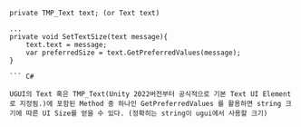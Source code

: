 ```
private TMP_Text text; (or Text text)

...
private void SetTextSize(text message){
	text.text = message;
	var preferredSize = text.GetPreferredValues(message);
}

``` C#

UGUI의 Text 혹은 TMP_Text(Unity 2022버전부터 공식적으로 기본 Text UI Element로 지정됨.)에 포함된 Method 중 하나인 GetPreferredValues 를 활용하면 string 크기에 따른 UI Size를 얻을 수 있다. (정확히는 string이 ugui에서 사용할 크기)